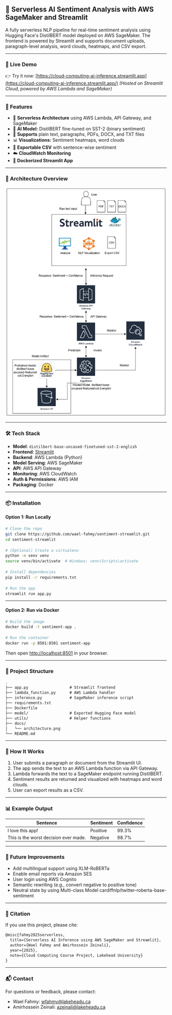 
## 🧠 Serverless AI Sentiment Analysis with AWS SageMaker and Streamlit

A fully serverless NLP pipeline for real-time sentiment analysis using Hugging Face's DistilBERT model deployed on AWS SageMaker. The frontend is powered by Streamlit and supports document uploads, paragraph-level analysis, word clouds, heatmaps, and CSV export.

---

### 🔗 Live Demo

👉 Try it now: [https://cloud-computing-ai-inference.streamlit.app](https://cloud-computing-ai-inference.streamlit.app/)
*(Hosted on Streamlit Cloud, powered by AWS Lambda and SageMaker)*

---


### 📸 Features

* 🔁 **Serverless Architecture** using AWS Lambda, API Gateway, and SageMaker
* 🧠 **AI Model:** DistilBERT fine-tuned on SST-2 (binary sentiment)
* 📝 **Supports** plain text, paragraphs, PDFs, DOCX, and TXT files
* 📊 **Visualizations:** Sentiment heatmaps, word clouds
* 📁 **Exportable CSV** with sentence-wise sentiment
* ☁️ **CloudWatch Monitoring**
* 🐳 **Dockerized Streamlit App**

---

### 🚀 Architecture Overview

![Architecture](docs/architecture.drawio.png)

---

### 🛠️ Tech Stack

* **Model**: `distilbert-base-uncased-finetuned-sst-2-english`
* **Frontend**: [Streamlit](https://streamlit.io/)
* **Backend**: AWS Lambda (Python)
* **Model Serving**: AWS SageMaker
* **API**: AWS API Gateway
* **Monitoring**: AWS CloudWatch
* **Auth & Permissions**: AWS IAM
* **Packaging**: Docker

---

### 📦 Installation

#### Option 1: Run Locally

```bash
# Clone the repo
git clone https://github.com/wael-fahmy/sentiment-streamlit.git
cd sentiment-streamlit

# (Optional) Create a virtualenv
python -m venv venv
source venv/bin/activate  # Windows: venv\Scripts\activate

# Install dependencies
pip install -r requirements.txt

# Run the app
streamlit run app.py
```

---

#### Option 2: Run via Docker

```bash
# Build the image
docker build -t sentiment-app .

# Run the container
docker run -p 8501:8501 sentiment-app
```

Then open [http://localhost:8501](http://localhost:8501) in your browser.

---

### 📁 Project Structure

```
.
├── app.py                  # Streamlit frontend
├── lambda_function.py      # AWS Lambda handler
├── inference.py            # SageMaker inference script
├── requirements.txt
├── Dockerfile
├── model/                  # Exported Hugging Face model
├── utils/                  # Helper functions
├── docs/
│   └── architecture.png
└── README.md
```

---

### 🧪 How It Works

1. User submits a paragraph or document from the Streamlit UI.
2. The app sends the text to an AWS Lambda function via API Gateway.
3. Lambda forwards the text to a SageMaker endpoint running DistilBERT.
4. Sentiment results are returned and visualized with heatmaps and word clouds.
5. User can export results as a CSV.

---

### 📊 Example Output

| Sentence                              | Sentiment | Confidence |
| ------------------------------------- | --------- | ---------- |
| I love this app!                      | Positive  | 99.3%      |
| This is the worst decision ever made. | Negative  | 98.7%      |

---

### 🧱 Future Improvements

* Add multilingual support using XLM-RoBERTa
* Enable email reports via Amazon SES
* User login using AWS Cognito
* Semantic rewriting (e.g., convert negative to positive tone)
* Neutral state by using Multi-class Model cardiffnlp/twitter-roberta-base-sentiment

---

### 🧾 Citation

If you use this project, please cite:

```
@misc{fahmy2025serverless,
  title={Serverless AI Inference using AWS SageMaker and Streamlit},
  author={Wael Fahmy and Amirhossein Zeinali},
  year={2025},
  note={Cloud Computing Course Project, Lakehead University}
}
```

---

### 📬 Contact

For questions or feedback, please contact:

* Wael Fahmy: [wfahmy@lakeheadu.ca](mailto:wfahmy@lakeheadu.ca)
* Amirhossein Zeinali: [azeinali@lakeheadu.ca](mailto:azeinali@lakeheadu.ca)

